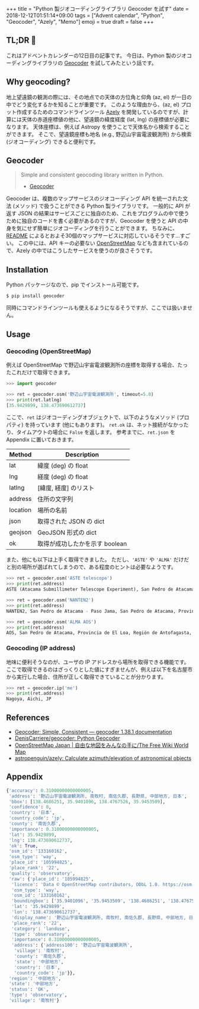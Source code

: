 +++
title = "Python 製ジオコーディングライブラリ Geocoder を試す"
date  = 2018-12-12T01:51:14+09:00
tags  = ["Advent calendar", "Python", "Geocoder", "Azely", "Memo"]
emoji = true
draft = false
+++

## TL;DR :christmas_tree:

これはアドベントカレンダーの12日目の記事です。
今日は、Python 製のジオコーディングライブラリの [Geocoder](https://geocoder.readthedocs.io/) を試してみたという話です。

## Why geocoding?

地上望遠鏡の観測の際には、その地点での天体の方位角と仰角 (az, el) が一日の中でどう変化するかを知ることが重要です。
このような理由から、(az, el) プロット作成するためのコマンドラインツール [Azely](https://github.com/astropenguin/azely) を開発しているのですが、計算には天体の赤道座標値の他に、望遠鏡の緯度経度 (lat, lng) の座標値が必要になります。
天体座標は、例えば Astropy を使うことで天体名から検索することができます。
そこで、望遠鏡座標も地名 (e.g., 野辺山宇宙電波観測所) から検索 (ジオコーディング) できると便利です。

## Geocoder

> Simple and consistent geocoding library written in Python.
> - [Geocoder](https://geocoder.readthedocs.io/)

Geocoder は、複数のマップサービスのジオコーディング API を統一された文法 (メソッド) で扱うことができる Python 製ライブラリです。
一般的に API が返す JSON の結果はサービスごとに独自のため、これをプログラムの中で使うために独自のコードを書く必要があるのですが、Geocoder を使うと API の中身を気にせず簡単にジオコーディングを行うことができます。
ちなみに、[README](https://github.com/DenisCarriere/geocoder) によるとおよそ30個のマップサービスに対応しているそうです…すごい。
この中には、API キーの必要ない [OpenStreetMap](https://openstreetmap.jp/) なども含まれているので、Azely の中ではこうしたサービスを使うのが良さそうです。

## Installation

Python パッケージなので、pip でインストール可能です。

```shell
$ pip install geocoder
```

同時にコマンドラインツールも使えるようになるそうですが、ここでは扱いません。

## Usage

### Geocoding (OpenStreetMap)

例えば OpenStreetMap で野辺山宇宙電波観測所の座標を取得する場合、たったこれだけで取得できます。

```python
>>> import geocoder

>>> ret = geocoder.osm('野辺山宇宙電波観測所', timeout=5.0)
>>> print(ret.latlng)
[35.9429899, 138.473690612737]
```

ここで、`ret` はジオコーディングオブジェクトで、以下のようなメソッド (プロパティ) を持っています (他にもあります)。
`ret.ok` は、ネット接続がなかったり、タイムアウトの場合に `False` を返します。
参考までに、`ret.json` を Appendix に置いておきます。

| Method | Description |
| --- | --- |
| lat | 緯度 (deg) の float |
| lng | 経度 (deg) の float |
| latlng | [緯度, 経度] のリスト |
| address | 住所の文字列 |
| location | 場所の名前 |
| json | 取得された JSON の dict |
| geojson | GeoJSON 形式の dict |
| ok | 取得が成功したかを示す boolean |


また、他にも以下は上手く取得できました。
ただし、`'ASTE'` や `'ALMA'` だけだと別の場所が選ばれてしまうので、ある程度のヒントは必要なようです。

```python
>>> ret = geocoder.osm('ASTE telescope')
>>> print(ret.address)
ASTE (Atacama Submillimeter Telescope Experiment), San Pedro de Atacama, Provincia de El Loa, Región de Antofagasta, Chile
```

```python
>>> ret = geocoder.osm('NANTEN2')
>>> print(ret.address)
NANTEN2, San Pedro de Atacama - Paso Jama, San Pedro de Atacama, Provincia de El Loa, Región de Antofagasta, Chile
```

```python
>>> ret = geocoder.osm('ALMA AOS')
>>> print(ret.address)
AOS, San Pedro de Atacama, Provincia de El Loa, Región de Antofagasta, Chile
```

### Geocoding (IP address)

地味に便利そうなのが、ユーザの IP アドレスから場所を取得できる機能です。
ここで取得できるのはざっくりとした値にすぎませんが、例えば以下を名古屋市から実行した場合、住所が正しく取得できていることが分かります。

```python
>>> ret = geocoder.ip('me')
>>> print(ret.address)
Nagoya, Aichi, JP
```

## References

+ [Geocoder: Simple, Consistent — geocoder 1\.38\.1 documentation](https://geocoder.readthedocs.io/index.html)
+ [DenisCarriere/geocoder: Python Geocoder](https://github.com/DenisCarriere/geocoder)
+ [OpenStreetMap Japan \| 自由な地図をみんなの手に/The Free Wiki World Map](https://openstreetmap.jp/)
+ [astropenguin/azely: Calculate azimuth/elevation of astronomical objects](https://github.com/astropenguin/azely)


## Appendix

```python
{'accuracy': 0.31000000000000005,
 'address': '野辺山宇宙電波観測所, 南牧村, 南佐久郡, 長野県, 中部地方, 日本',
 'bbox': [138.4686251, 35.9401096, 138.4767526, 35.9453509],
 'confidence': 8,
 'country': '日本',
 'country_code': 'jp',
 'county': '南佐久郡',
 'importance': 0.31000000000000005,
 'lat': 35.9429899,
 'lng': 138.473690612737,
 'ok': True,
 'osm_id': '133160162',
 'osm_type': 'way',
 'place_id': '105994825',
 'place_rank': '22',
 'quality': 'observatory',
 'raw': {'place_id': '105994825',
  'licence': 'Data © OpenStreetMap contributors, ODbL 1.0. https://osm.org/copyright',
  'osm_type': 'way',
  'osm_id': '133160162',
  'boundingbox': ['35.9401096', '35.9453509', '138.4686251', '138.4767526'],
  'lat': '35.9429899',
  'lon': '138.473690612737',
  'display_name': '野辺山宇宙電波観測所, 南牧村, 南佐久郡, 長野県, 中部地方, 日本',
  'place_rank': '22',
  'category': 'landuse',
  'type': 'observatory',
  'importance': 0.31000000000000005,
  'address': {'address100': '野辺山宇宙電波観測所',
   'village': '南牧村',
   'county': '南佐久郡',
   'state': '中部地方',
   'country': '日本',
   'country_code': 'jp'}},
 'region': '中部地方',
 'state': '中部地方',
 'status': 'OK',
 'type': 'observatory',
 'village': '南牧村'}
```